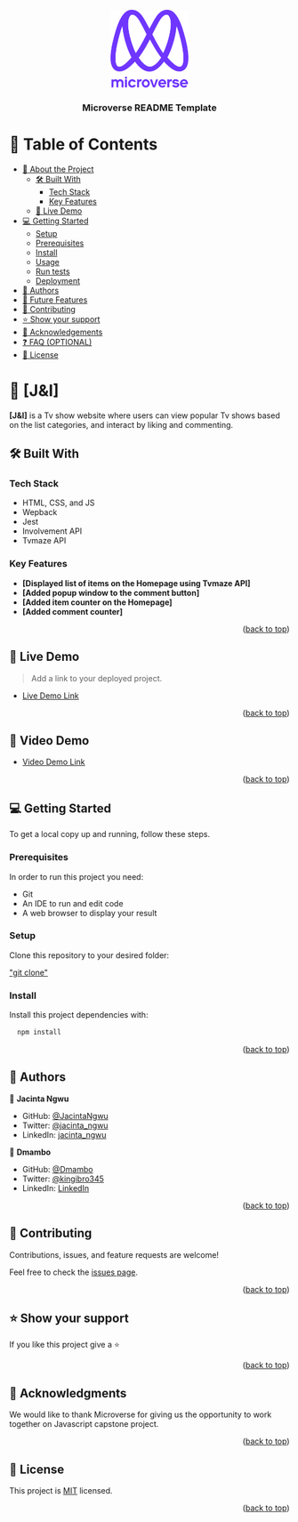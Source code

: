 <a name="readme-top"></a>

<!--
HOW TO USE:
This is an example of how you may give instructions on setting up your project locally.

Modify this file to match your project and remove sections that don't apply.

REQUIRED SECTIONS:
- Table of Contents
- About the Project
  - Built With
  - Live Demo
- Getting Started
- Authors
- Future Features
- Contributing
- Show your support
- Acknowledgements
- License

OPTIONAL SECTIONS:
- FAQ

After you're finished please remove all the comments and instructions!
-->

<div align="center">
  <!-- You are encouraged to replace this logo with your own! Otherwise you can also remove it. -->
  <img src="murple_logo.png" alt="logo" width="140"  height="auto" />
  <br/>

  <h3><b>Microverse README Template</b></h3>

</div>

<!-- TABLE OF CONTENTS -->

# 📗 Table of Contents

- [📖 About the Project](#about-project)
  - [🛠 Built With](#built-with)
    - [Tech Stack](#tech-stack)
    - [Key Features](#key-features)
  - [🚀 Live Demo](#live-demo)
- [💻 Getting Started](#getting-started)
  - [Setup](#setup)
  - [Prerequisites](#prerequisites)
  - [Install](#install)
  - [Usage](#usage)
  - [Run tests](#run-tests)
  - [Deployment](#triangular_flag_on_post-deployment)
- [👥 Authors](#authors)
- [🔭 Future Features](#future-features)
- [🤝 Contributing](#contributing)
- [⭐️ Show your support](#support)
- [🙏 Acknowledgements](#acknowledgements)
- [❓ FAQ (OPTIONAL)](#faq)
- [📝 License](#license)

<!-- PROJECT DESCRIPTION -->

# 📖 [J&I] <a name="about-project"></a>

**[J&I]** is a Tv show website where users can view popular Tv shows based on the list categories, and interact by liking and commenting.

## 🛠 Built With <a name="built-with"></a>

### Tech Stack <a name="tech-stack"></a>

- HTML, CSS, and JS
- Wepback
- Jest
- Involvement API
- Tvmaze API

<!-- Features -->

### Key Features <a name="key-features"></a>

- **[Displayed list of items on the Homepage using Tvmaze API]**
- **[Added popup window to the comment button]**
- **[Added item counter on the Homepage]**
- **[Added comment counter]**

<p align="right">(<a href="#readme-top">back to top</a>)</p>

<!-- LIVE DEMO -->

## 🚀 Live Demo <a name="live-demo"></a>

> Add a link to your deployed project.

- [Live Demo Link](https://jacintangwu.github.io/JavaScript-Capstone-Project/dist/)

<p align="right">(<a href="#readme-top">back to top</a>)</p>

<!-- VIDEO DEMO -->

## 🚀 Video Demo <a name="live-demo"></a>

- [Video Demo Link](https://drive.google.com/file/d/1O6RTTXlCo7hE7r64GAwD_9BA3zoRLhi_/view)

<p align="right">(<a href="#readme-top">back to top</a>)</p>

<!-- GETTING STARTED -->

## 💻 Getting Started <a name="getting-started"></a>

To get a local copy up and running, follow these steps.

### Prerequisites

In order to run this project you need:

- Git
- An IDE to run and edit code
- A web browser to display your result

### Setup

Clone this repository to your desired folder:

["git clone"](https://github.com/JacintaNgwu/JavaScript-Capstone-Project)

### Install

Install this project dependencies with:

```sh
  npm install
```

<p align="right">(<a href="#readme-top">back to top</a>)</p>

<!-- AUTHORS -->

## 👥 Authors <a name="authors"></a>

👤 **Jacinta Ngwu**

- GitHub: [@JacintaNgwu](https://github.com/JacintaNgwu)
- Twitter: [@jacinta_ngwu](https://twitter.com/jacinta_ngwu)
- LinkedIn: [jacinta_ngwu](https://www.linkedin.com/in/jacinta-ngwu-689727257/)

👤 **Dmambo**

- GitHub: [@Dmambo](https://github.com/Dmambo)
- Twitter: [@kingibro345](https://twitter.com/kingibro345)
- LinkedIn: [LinkedIn](https://www.linkedin.com/in/ibrahim-diaby-mohammed-435561188/)

<p align="right">(<a href="#readme-top">back to top</a>)</p>

<!-- CONTRIBUTING -->

## 🤝 Contributing <a name="contributing"></a>

Contributions, issues, and feature requests are welcome!

Feel free to check the [issues page](../../issues/).

<p align="right">(<a href="#readme-top">back to top</a>)</p>

<!-- SUPPORT -->

## ⭐️ Show your support <a name="support"></a>

If you like this project give a ⭐️

<p align="right">(<a href="#readme-top">back to top</a>)</p>

<!-- ACKNOWLEDGEMENTS -->

## 🙏 Acknowledgments <a name="acknowledgements"></a>

We would like to thank Microverse for giving us the opportunity to work together on Javascript capstone project.

<p align="right">(<a href="#readme-top">back to top</a>)</p>

<!-- LICENSE -->

## 📝 License <a name="license"></a>

This project is [MIT](./LICENSE) licensed.

<p align="right">(<a href="#readme-top">back to top</a>)</p>

